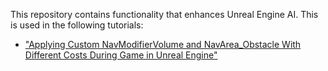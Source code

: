 This repository contains functionality that enhances Unreal Engine AI. This is used in the following tutorials:
- ["Applying Custom NavModifierVolume and NavArea_Obstacle With Different Costs During Game in Unreal Engine"](https://devrespawn.com/custom-navmodifiervolume-navarea_obstacle-with-different-costs-during-game-unreal-engine/)